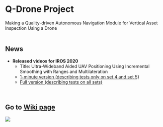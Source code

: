 # Q-Drone Project
Making a Quality-driven Autonomous Navigation Module for Vertical Asset Inspection Using a Drone
<br/>
<br/>

## News
* **Released videos for IROS 2020**
  - Title: Ultra-Wideband Aided UAV Positioning Using Incremental Smoothing with Ranges and Multilateration
  - [1-minute version (describing tests only on set 4 and set 5)](https://youtu.be/y-s3sQYWZY8)
  - [Full version (describing tests on all sets)](https://youtu.be/BHdCxzn9JAs)
<br/>


## Go to [Wiki page](https://github.com/yorku-ausml/vai_uav/wiki)

![](https://github.com/yorku-ausml/vai_uav/blob/master/doc_supp/test2.jpg)

